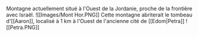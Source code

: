 Montagne actuellement situé à l'Ouest de la Jordanie, proche de la frontière avec Israël.
![[Images/Mont Hor.PNG]]
Cette montagne abriterait le tombeau d'[[Aaron]], localisé à 1 km à l'Ouest de l'ancienne cité de [[Edom|Petra]]
![[Petra.PNG]]
